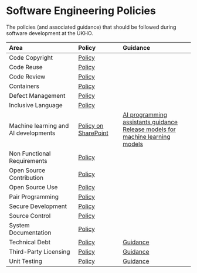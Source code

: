 # Software Engineering Policies

The policies (and associated guidance) that should be followed during software development at the UKHO.

| Area | Policy | Guidance |
| :--- | :--- | :--- |
| Code Copyright | [Policy](CodeCopyright/CodeCopyrightPolicy.md) | |
| Code Reuse | [Policy](CodeReuse/CodeReusePolicy.md) | |
| Code Review | [Policy](CodeReview/CodeReviewPolicy.md) | |
| Containers | [Policy](Containers/ContainerPolicy.md) | |
| Defect Management | [Policy](DefectManagement/DefectManagementPolicy.md) | |
| Inclusive Language | [Policy](InclusiveLanguage/InclusiveLanguagePolicy.md) | |
| Machine learning and AI developments | [Policy on SharePoint](https://ukho.sharepoint.com/sites/DataScienceandEngineering/SitePages/Machine-learning-and-AI-developments.aspx) | [AI programming assistants guidance](https://ukho.sharepoint.com/sites/DataScienceandEngineering/SitePages/AI-programming-assistants-guidance.aspx) <br/> [Release models for machine learning models](https://ukho.sharepoint.com/sites/DataScienceandEngineering/SitePages/Release-models-for-machine-learning-models.aspx) |
| Non Functional Requirements | [Policy](NFRs/NFRPolicy.md) | |
| Open Source Contribution | [Policy](OpenSourceContribution/OpenSourceContributionPolicy.md) | |
| Open Source Use | [Policy](OpenSourceUse/OpenSourceUsePolicy.md) | |
| Pair Programming | [Policy](PairProgramming/PairProgrammingPolicy.md) | |
| Secure Development | [Policy](SecureDevelopment/SecureDevelopmentPolicy.md) | |
| Source Control | [Policy](SourceControl/SourceControlPolicy.md) | |
| System Documentation | [Policy](SystemDocumentation/SystemDocumentationPolicy.md) | |
| Technical Debt | [Policy](TechnicalDebt/TechnicalDebtPolicy.md) | [Guidance](TechnicalDebt/TechnicalDebtGuidance.md) |
| Third-Party Licensing | [Policy](ThirdPartyLicensing/ThirdPartyLicensingPolicy.md) | [Guidance](ThirdPartyLicensing/ThirdPartyLicensingGuidance.md) |
| Unit Testing | [Policy](UnitTesting/UnitTestingPolicy.md) | [Guidance](UnitTesting/UnitTestingGuidance.md) |
